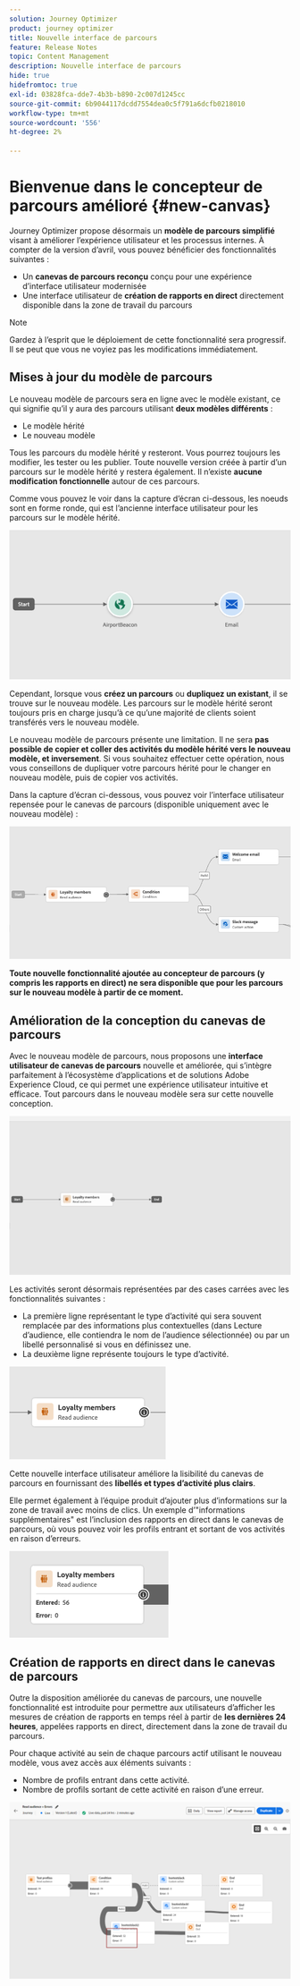 ```yaml
---
solution: Journey Optimizer
product: journey optimizer
title: Nouvelle interface de parcours
feature: Release Notes
topic: Content Management
description: Nouvelle interface de parcours
hide: true
hidefromtoc: true
exl-id: 03828fca-dde7-4b3b-b890-2c007d1245cc
source-git-commit: 6b9044117dcdd7554dea0c5f791a6dcfb0218010
workflow-type: tm+mt
source-wordcount: '556'
ht-degree: 2%

---
```


# Bienvenue dans le concepteur de parcours amélioré {#new-canvas}

Journey Optimizer propose désormais un **modèle de parcours simplifié** visant à améliorer l’expérience utilisateur et les processus internes. À compter de la version d’avril, vous pouvez bénéficier des fonctionnalités suivantes :

* Un **canevas de parcours reconçu** conçu pour une expérience d’interface utilisateur modernisée
* Une interface utilisateur de **création de rapports en direct** directement disponible dans la zone de travail du parcours

>[!NOTE]
>
>Gardez à l’esprit que le déploiement de cette fonctionnalité sera progressif. Il se peut que vous ne voyiez pas les modifications immédiatement.

## Mises à jour du modèle de parcours

Le nouveau modèle de parcours sera en ligne avec le modèle existant, ce qui signifie qu’il y aura des parcours utilisant **deux modèles différents** :

* Le modèle hérité
* Le nouveau modèle

Tous les parcours du modèle hérité y resteront. Vous pourrez toujours les modifier, les tester ou les publier. Toute nouvelle version créée à partir d’un parcours sur le modèle hérité y restera également. Il n’existe **aucune modification fonctionnelle** autour de ces parcours.

Comme vous pouvez le voir dans la capture d’écran ci-dessous, les noeuds sont en forme ronde, qui est l’ancienne interface utilisateur pour les parcours sur le modèle hérité.

![](assets/new-canvas.png)

Cependant, lorsque vous **créez un parcours** ou **dupliquez un  existant**, il se trouve sur le nouveau modèle. Les parcours sur le modèle hérité seront toujours pris en charge jusqu’à ce qu’une majorité de clients soient transférés vers le nouveau modèle.

Le nouveau modèle de parcours présente une limitation. Il ne sera **pas possible de copier et coller des activités du modèle hérité vers le nouveau modèle, et inversement**. Si vous souhaitez effectuer cette opération, nous vous conseillons de dupliquer votre parcours hérité pour le changer en nouveau modèle, puis de copier vos activités.

Dans la capture d’écran ci-dessous, vous pouvez voir l’interface utilisateur repensée pour le canevas de parcours (disponible uniquement avec le nouveau modèle) :

![](assets/new-canvas2.png)

**Toute nouvelle fonctionnalité ajoutée au concepteur de parcours (y compris les rapports en direct) ne sera disponible que pour les parcours sur le nouveau modèle à partir de ce moment.**

## Amélioration de la conception du canevas de parcours

Avec le nouveau modèle de parcours, nous proposons une **interface utilisateur de canevas de parcours** nouvelle et améliorée, qui s’intègre parfaitement à l’écosystème d’applications et de solutions Adobe Experience Cloud, ce qui permet une expérience utilisateur intuitive et efficace. Tout parcours dans le nouveau modèle sera sur cette nouvelle conception.

![](assets/new-canvas3.gif)

Les activités seront désormais représentées par des cases carrées avec les fonctionnalités suivantes :

* La première ligne représentant le type d’activité qui sera souvent remplacée par des informations plus contextuelles (dans Lecture d’audience, elle contiendra le nom de l’audience sélectionnée) ou par un libellé personnalisé si vous en définissez une.
* La deuxième ligne représente toujours le type d’activité.

![](assets/new-canvas4.png)

Cette nouvelle interface utilisateur améliore la lisibilité du canevas de parcours en fournissant des **libellés et types d’activité plus clairs**.

Elle permet également à l’équipe produit d’ajouter plus d’informations sur la zone de travail avec moins de clics. Un exemple d’&quot;informations supplémentaires&quot; est l’inclusion des rapports en direct dans le canevas de parcours, où vous pouvez voir les profils entrant et sortant de vos activités en raison d’erreurs.

![](assets/new-canvas5.png)

## Création de rapports en direct dans le canevas de parcours

Outre la disposition améliorée du canevas de parcours, une nouvelle fonctionnalité est introduite pour permettre aux utilisateurs d’afficher les mesures de création de rapports en temps réel à partir de **les dernières 24 heures**, appelées rapports en direct, directement dans la zone de travail du parcours.

Pour chaque activité au sein de chaque parcours actif utilisant le nouveau modèle, vous avez accès aux éléments suivants :


* Nombre de profils entrant dans cette activité.
* Nombre de profils sortant de cette activité en raison d’une erreur.

![](assets/new-canvas6bis.png)

<!--`
With every live journey on the new model, you will be able to see two types of "last 24 hours" reporting information:

* On a **new insert**, you will see:
    * The number of profiles that have been exported for audience-triggered journeys. You will see the number of profiles available in the last export job alongside the time when that export has been made.
    * The number of profiles who exited the journey
    * The percentage of errors
    ![](assets/new-canvas7.png)
* **On each activity**, you will see the number of profiles who entered that activity and the number who exited because of an error:
    ![](assets/new-canvas8.png)
-->
<!--
Please note that you may see differences between the number of exported profiles and the number of profiles flowing through the journey. The exported profiles count only provides information about the last export job being made while the number of profiles entering an activity only contains profiles who did it in the last 24 hours. This can especially be visible on recurring daily journeys as there could be a data overlap between two days.
-->
